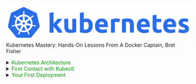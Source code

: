 ![architecture1](docs/images/kubernetes.png)
Kubernetes Mastery: Hands-On Lessons From A Docker Captain, Bret Fisher

<details><summary><span style="color: #009900">Kubernetes Architecture</span></summary>

## Kubernetes Architecture
![architecture1](docs/images/architecture.png)

## Kubernetes Physical Architecture
![architecture1](docs/images/physical-architecture.png)

## Shpod Tips and Tricks

Be sure to come back to this lecture later if you have shpod issues, as I've thrown in common hiccups as you use it throughout the course!

- **Tip 1: Namespaces matter!** <br>
Once you learn about namespaces, you know that running kubectl commands often only affects the current namespace. Shpod runs in the shpod namespace, so if you mean to do something with the default namesapce, you need to either ensure that shpod config is set to use the default namespace (which it is by default) or ``` add -n defaul ``` to your commands. So ``` kubectl get pods ``` would turn into ``` kubectl get -n default pods ``` . We've setup the shpod pod to set it's namespace to default though, so this shouldn't be a big issue.

- **Tip 2: DNS matters with Namespaces!** <br>
The above shpod namespace affects DNS as well. If you need to curl or ping a Service name (which you'll learn later), remember that Kubernetes Service DNS names are namespace-sensitive from inside the cluster. Doing a ``` ping myservice ``` from a pod in one namespace only works if that Service is in the same namespace. In the Shpod, you would need to ``` ping mypod.default ``` if that Service was in the default namespace.

- **Tip 3: Attach shows you the console (tty) output**, even from multiple terminals. You can use exec for additional terminal shells <br>
An ``` attach ``` command will show the virtual console of a pod (like a tty), so multiple ``` attach ``` commands in multiple terminal windows will show the same thing because they are both looking at the console output. For your 2nd terminal, you can use an ``` exec ``` command that will start a new shell process in the existing container. This works **exactly** the same way as Docker attach and exec commands: <br><br>
1st window, attach: <br> ``` kubectl attach --namespace=shpod -ti shpod ``` <br><br>
2nd window, create a new bash shell: <br> ``` kubectl exec --namespace=shpod -ti shpod -- bash -l ```

</details>

<details><summary><span style="color: #009900">First Contact with Kubectl</span></summary>

## Getting the nodes
The below command returns an abtracted information about the list of nodes <br>
- ``` kubectl get no ``` or ``` kubectl get node ``` or ``` kubectl get nodes ```

## Obtaining machine-readeable output
**Note:** ``` Kubectl get ``` can output **JSON**, **YAML**, or be directly formatted <br>
- Give us more info about the nodes: <br>
``` kubectl get nodes -o wide  ``` or ``` kubectl get nodes node1 -o wide  ```
- Let's have some YAML <br>
``` kubectl get nodes -o yaml ```

## (AB)using ```kubectl``` and ```jq```
- Show the capcity of all our nodes as a stream of JSON objects: <br>
``` kubectl get nodes -o json | jq ".items[] | {name:.metadata.name} + .status.capacity"```

## For more comprehensive overview, we can use ``` kubectl describe ``` instead
**Note:** Kindly observe that this follows the pattern: <br> ``` kubectl describe resource-type-name/resource-name ``` or ``` kubectl describe resource-type-name resource-name ```
- ``` kubectl describe node/node1 ``` or ``` kubectl describe node node1 ```

## Exploring types and definitions
- We can list all available resource types by running: ``` kubectl api-resources ``` (in Kubernetes 1.10 and prior, this command used to be ``` kubectl get ```)
- We can list one or more resources in the cluster: ``` kubectl get resource-type ``` (this resources can be Pods, Services, Deployments etc) pr ``` kubectl get resource-type resource-name ``` (resource-name is optional and specifies the name of the particular resource)
- We can view the dfefinition for a resource type with: ``` kubectl explain type ```
- we can view the definition for a field in a resource, for instance: ``` kubectl explain node.spec ```
- Or get the list of all fields and subfields" ``` kubectl explain node --recursive ```

## Introspection vs. Documentation
- We can access the same information by reading the [API documentation]()
- The API documentation is usually easier to read but
  - it wont show custom types (like Custom Resource Definitions)
  - we need to make sure that we look at the correct version
- ``` kubectl api-resources ``` and ``` kubectl explain ``` performs introspection (they communicate with the API server and obtain the exact type definition)

## Type Names
- The most common resource names have three forms:
  - singular (e.g. ``` node ```, ``` service ```, ``` deployment ```)
  - plural (e.g. ``` nodes ```, ``` services ```, ``` deployments ```)
  - short (e.g. ``` no ```, ``` svc ```, ``` deploy ```)
- Some resources do not have a short name
- ``` Endpoints ``` only have a plural form (because even a single ``` Endpoints ``` resource is actually a list of endpoints)

## Namespaces
Namespaces allows us to segregate resources.
- ``` kubect get namespaces ```
- ``` kubect get namespace ```
- ``` kubect get ns ```

## Accessing namespaces
- By default, ``` kubectl ``` uses the ``` default ``` namespace
- We can see resources in all namespaces with ``` --all-namespaces ``` (since kubernetes 1.14, we can also use ``` -A ``` as a shorter version)

## What are all these control plane pods?
- ``` etcd ``` is our etcd server
- ``` kube-apiserver ``` is the API server
- ``` kube-controller-manager ``` and ``` kube-scheduler ``` are other control plane components
- ``` coredns ``` provides DNS-based service discovery (replacing ``` kube-dns ``` as of 1.11)
- ``` kube-proxy ``` is the (per-node) component managing the network port mappings and such
- ``` <net name> ``` is the optional (per node) component managing the network overlay
- the ``` READY ``` column indicates the number of containers in each pod <br>
**Note:**
- this only shows containers, you won't see host svcs (e.g. mcirok8s)
- you may see different namespaces depending on setup

## Newer namespaces
``` kube-public ``` is created by our installer & **used for security bootstrapping** <br>example: list the pods in ```kube-public``` namespace <br>
- ``` kubectl-n kube-public get pods ```

The only interesting object in ``` kube-public ``` is a ConfigMap named ``` cluster-info ```

```
Example:
- List ConfigMap objects:
  kubct -n kube-public get ConfigMap

- Inpect cluster-info
  kubectl -n kube-public get ConfigMap cluster-info -o yaml
```
Note the ``` selfLink ``` URL: ``` /api/v1/namespaces/kube-public/configmaps/clusterinfo ``` we can use that (later in ``` kubectl context ``` lectures)!
</details>

<details><summary><span style="color: #009900">Your First Deployment</span></summary>

## Your first deployment with Kubectl
![starting a simple pod](docs/images/sect6-1.png)
![starting a simple pod](docs/images/sect6-2.png)
![starting a simple pod](docs/images/sect6-3.png)
![starting a simple pod](docs/images/sect6-4.png)
</details>